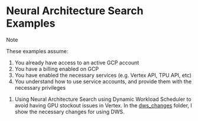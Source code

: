 # Neural Architecture Search Examples
>[!NOTE]
>These examples assume:
>1. You already have access to an active GCP account
>2. You have a billing enabled on GCP
>3. You have enabled the necessary services (e.g. Vertex API, TPU API, etc)
>4. You understand how to use service accounts, and provide them with the necessary privileges 

1. Using Neural Architecture Search using Dynamic Workload Scheduler to avoid having GPU stockout issues in Vertex. In the [dws_changes](https://github.com/ProshantaSaha/GoogleCloud/tree/main/neural-arch-search) folder, I show the necessary changes for using DWS. 

